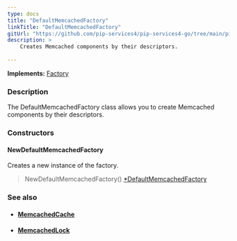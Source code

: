 ```yaml
---
type: docs
title: "DefaultMemcachedFactory"
linkTitle: "DefaultMemcachedFactory"
gitUrl: "https://github.com/pip-services4/pip-services4-go/tree/main/pip-services4-memcached-go"
description: > 
    Creates Memcached components by their descriptors.
    
---
```


**Implements:** [Factory](../../../components/build/factory)

### Description

The DefaultMemcachedFactory class allows you to create Memcached components by their descriptors.

### Constructors

#### NewDefaultMemcachedFactory
Creates a new instance of the factory.

> NewDefaultMemcachedFactory() [*DefaultMemcachedFactory]()


### See also
- #### [MemcachedCache](../../cache/memcached_cache)
- #### [MemcachedLock](../../lock/memcached_lock)


